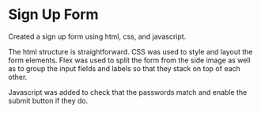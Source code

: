 # Sign Up Form

Created a sign up form using html, css, and javascript.

The html structure is straightforward. CSS was used to style and layout the form elements. Flex was used to split the form from the side image as well as to group the input fields and labels so that they stack on top of each other.

Javascript was added to check that the passwords match and enable the submit button if they do.